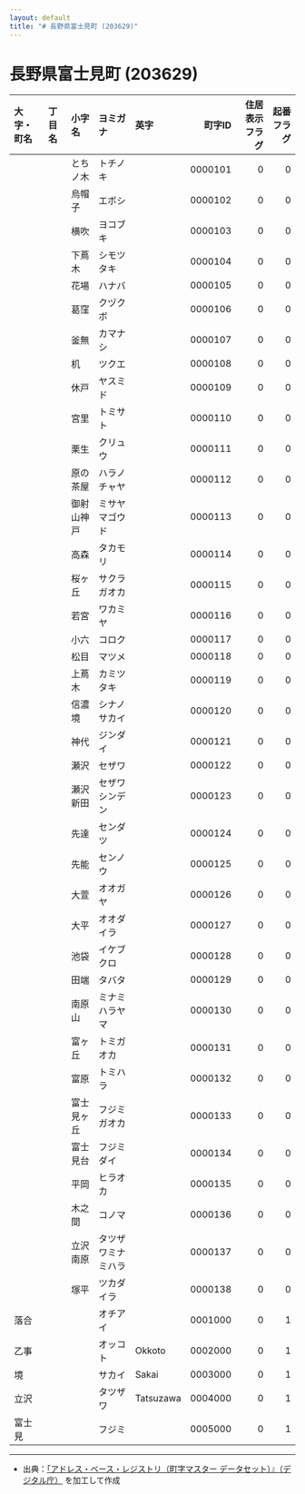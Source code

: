 ```yaml
---
layout: default
title: "# 長野県富士見町 (203629)"
---
```


# 長野県富士見町 (203629)

| 大字・町名 | 丁目名 | 小字名 | ヨミガナ | 英字 | 町字ID | 住居表示フラグ | 起番フラグ |
|:--------|:------|:------|:-----------------|:---------------------|--------:|----------:|--------:|
|  |  | とちノ木 | トチノキ |  | 0000101 | 0 | 0 |
|  |  | 烏帽子 | エボシ |  | 0000102 | 0 | 0 |
|  |  | 横吹 | ヨコブキ |  | 0000103 | 0 | 0 |
|  |  | 下蔦木 | シモツタキ |  | 0000104 | 0 | 0 |
|  |  | 花場 | ハナバ |  | 0000105 | 0 | 0 |
|  |  | 葛窪 | クヅクボ |  | 0000106 | 0 | 0 |
|  |  | 釜無 | カマナシ |  | 0000107 | 0 | 0 |
|  |  | 机 | ツクエ |  | 0000108 | 0 | 0 |
|  |  | 休戸 | ヤスミド |  | 0000109 | 0 | 0 |
|  |  | 宮里 | トミサト |  | 0000110 | 0 | 0 |
|  |  | 栗生 | クリュウ |  | 0000111 | 0 | 0 |
|  |  | 原の茶屋 | ハラノチャヤ |  | 0000112 | 0 | 0 |
|  |  | 御射山神戸 | ミサヤマゴウド |  | 0000113 | 0 | 0 |
|  |  | 高森 | タカモリ |  | 0000114 | 0 | 0 |
|  |  | 桜ヶ丘 | サクラガオカ |  | 0000115 | 0 | 0 |
|  |  | 若宮 | ワカミヤ |  | 0000116 | 0 | 0 |
|  |  | 小六 | コロク |  | 0000117 | 0 | 0 |
|  |  | 松目 | マツメ |  | 0000118 | 0 | 0 |
|  |  | 上蔦木 | カミツタキ |  | 0000119 | 0 | 0 |
|  |  | 信濃境 | シナノサカイ |  | 0000120 | 0 | 0 |
|  |  | 神代 | ジンダイ |  | 0000121 | 0 | 0 |
|  |  | 瀬沢 | セザワ |  | 0000122 | 0 | 0 |
|  |  | 瀬沢新田 | セザワシンデン |  | 0000123 | 0 | 0 |
|  |  | 先達 | センダツ |  | 0000124 | 0 | 0 |
|  |  | 先能 | センノウ |  | 0000125 | 0 | 0 |
|  |  | 大萱 | オオガヤ |  | 0000126 | 0 | 0 |
|  |  | 大平 | オオダイラ |  | 0000127 | 0 | 0 |
|  |  | 池袋 | イケブクロ |  | 0000128 | 0 | 0 |
|  |  | 田端 | タバタ |  | 0000129 | 0 | 0 |
|  |  | 南原山 | ミナミハラヤマ |  | 0000130 | 0 | 0 |
|  |  | 富ヶ丘 | トミガオカ |  | 0000131 | 0 | 0 |
|  |  | 富原 | トミハラ |  | 0000132 | 0 | 0 |
|  |  | 富士見ヶ丘 | フジミガオカ |  | 0000133 | 0 | 0 |
|  |  | 富士見台 | フジミダイ |  | 0000134 | 0 | 0 |
|  |  | 平岡 | ヒラオカ |  | 0000135 | 0 | 0 |
|  |  | 木之間 | コノマ |  | 0000136 | 0 | 0 |
|  |  | 立沢南原 | タツザワミナミハラ |  | 0000137 | 0 | 0 |
|  |  | 塚平 | ツカダイラ |  | 0000138 | 0 | 0 |
| 落合 |  |  | オチアイ |  | 0001000 | 0 | 1 |
| 乙事 |  |  | オッコト | Okkoto | 0002000 | 0 | 1 |
| 境 |  |  | サカイ | Sakai | 0003000 | 0 | 1 |
| 立沢 |  |  | タツザワ | Tatsuzawa | 0004000 | 0 | 1 |
| 富士見 |  |  | フジミ |  | 0005000 | 0 | 1 |

---

- 出典：[「アドレス・ベース・レジストリ（町字マスター データセット）』（デジタル庁）](https://www.digital.go.jp/policies/base_registry_address/) を加工して作成